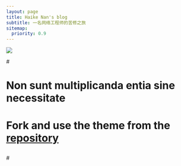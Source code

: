 ```yaml
---
layout: page
title: Haike Nan's blog
subtitle: 一名网络工程师的苦修之旅
sitemap:
  priority: 0.9
---
```


<img src="{{ '/assets/img/pudhina.jpg' | prepend: site.baseurl }}" id="about-img">

#<div id="describe-text">
#	<p>Non sunt multiplicanda entia sine necessitate</p>
#	<p>Fork and use the theme from the <strong> <a href="https://github.com/knhash/Pudhina"> repository</a> </strong></p>
#</div>
